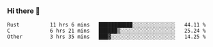 ### Hi there 👋

<!--
**WShiBin/WShiBin** is a ✨ _special_ ✨ repository because its `README.md` (this file) appears on your GitHub profile.

Here are some ideas to get you started:

- 🔭 I’m currently working on ...
- 🌱 I’m currently learning ...
- 👯 I’m looking to collaborate on ...
- 🤔 I’m looking for help with ...
- 💬 Ask me about ...
- 📫 How to reach me: ...
- 😄 Pronouns: ...
- ⚡ Fun fact: ...
-->

<!--START_SECTION:waka-->

```text
Rust          11 hrs 6 mins   ███████████░░░░░░░░░░░░░░   44.11 %
C             6 hrs 21 mins   ██████▒░░░░░░░░░░░░░░░░░░   25.24 %
Other         3 hrs 35 mins   ███▓░░░░░░░░░░░░░░░░░░░░░   14.25 %
```

<!--END_SECTION:waka-->
